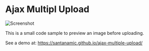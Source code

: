 # Ajax Multipl Upload

![Screenshot](https://santanamic.github.io/ajax-multiple-upload/images/sample.gif)

This is a small code sample to preview an image before uploading.

See a demo at: https://santanamic.github.io/ajax-multiple-upload/
